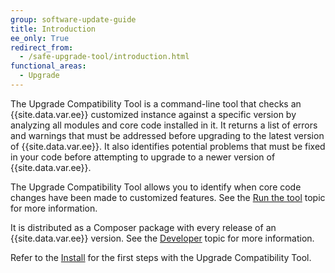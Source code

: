 ```yaml
---
group: software-update-guide
title: Introduction
ee_only: True
redirect_from:
  - /safe-upgrade-tool/introduction.html
functional_areas:
  - Upgrade
---
```


The Upgrade Compatibility Tool is a command-line tool that checks an {{site.data.var.ee}} customized instance against a specific version by analyzing all modules and core code installed in it. It returns a list of errors and warnings that must be addressed before upgrading to the latest version of {{site.data.var.ee}}. It also identifies potential problems that must be fixed in your code before attempting to upgrade to a newer version of {{site.data.var.ee}}.

The Upgrade Compatibility Tool allows you to identify when core code changes have been made to customized features. See the [Run the tool]({{site.baseurl}}/upgrade-compatibility-tool/run.html) topic for more information.

It is distributed as a Composer package with every release of an {{site.data.var.ee}} version. See the [Developer]({{site.baseurl}}/upgrade-compatibility-tool/developer.html) topic for more information.

Refer to the [Install]({{site.baseurl}}/upgrade-compatibility-tool/install.html) for the first steps with the Upgrade Compatibility Tool.
